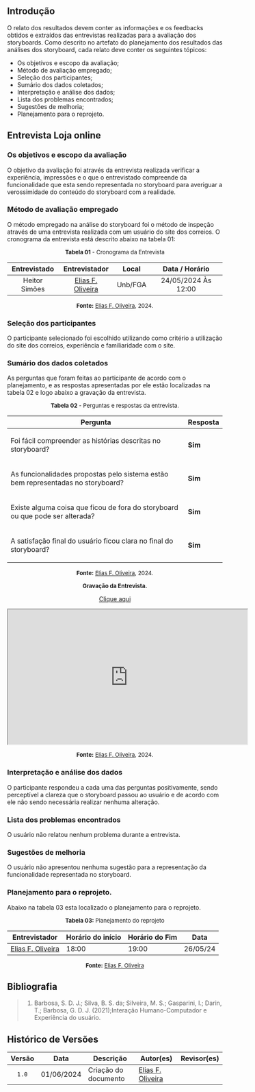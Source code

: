 ## Introdução

O relato dos resultados devem conter as informações e os feedbacks obtidos e extraídos das entrevistas realizadas para a avaliação dos storyboards. Como descrito no artefato do planejamento dos resultados das análises dos storyboard, cada relato deve conter os seguintes tópicos:

- Os objetivos e escopo da avaliação;
- Método de avaliação empregado;
- Seleção dos participantes;
- Sumário dos dados coletados;
- Interpretação e análise dos dados;
- Lista dos problemas encontrados;
- Sugestões de melhoria;
- Planejamento para o reprojeto.
<!-- Início Loja Online -->

## Entrevista Loja online

### Os objetivos e escopo da avaliação
O objetivo da avaliação foi através da entrevista realizada verificar a experiência, impressões e o que o entrevistado compreende da funcionalidade que esta sendo representada no storyboard para averiguar a verossimidade do conteúdo do storyboard com a realidade.

### Método de avaliação empregado
O método empregado na análise do storyboard foi o método de inspeção através de uma entrevista realizada com um usuário do site dos correios. O cronograma da entrevista está descrito abaixo na tabela 01:

<center>

<font size="2"><p style="text-align: center">**Tabela 01** - Cronograma da Entrevista</p></font>

| Entrevistado | Entrevistador | Local | Data / Horário |
|:--:|:--:|:--:|:--:|
| Heitor Simões | [Elias F. Oliveira][EliasGH] | Unb/FGA | 24/05/2024 Às 12:00 |

<font size="2"><p style="text-align: center">**Fonte:** [Elias F. Oliveira][EliasGH], 2024.</p></font>

</center>

### Seleção dos participantes
O participante selecionado foi escolhido utilizando como critério a utilização do site dos correios, experiência e familiaridade com o site.

### Sumário dos dados coletados

As perguntas que foram feitas ao participante de acordo com o planejamento, e as respostas apresentadas por ele estão localizadas na tabela 02 e logo abaixo a gravação da entrevista.

<center>

<font size="2"><p style="text-align: center">**Tabela 02** - Perguntas e respostas da entrevista.</p></font>

|Pergunta | Resposta |
|-|-|
| <p>Foi fácil compreender as histórias descritas no storyboard?</p> | **Sim**  |
| <p> As funcionalidades propostas pelo sistema estão bem representadas no storyboard?</p> | **Sim** |
| <p> Existe alguma coisa que ficou de fora do storyboard ou que pode ser alterada? </p> | **Sim** |
| <p> A satisfação final do usuário ficou clara no final do storyboard? </p> | **Sim** |


<font size="2"><p style="text-align: center">**Fonte:** [Elias F. Oliveira][EliasGH], 2024.</p></font>

</center>

<font size="2"><p style="text-align: center">**Gravação da Entrevista.**</p></font>

<p style="text-align: center"><a href="https://drive.google.com/file/d/1SJCMWphKKUnciNqTNvzYq-2fE5HWtWQE/preview" target="blanket">Clique aqui</a></p>

<p style="text-align: center"><iframe src="https://drive.google.com/file/d/1SJCMWphKKUnciNqTNvzYq-2fE5HWtWQE/preview" width="560" height="315" allow="autoplay"></iframe></p>


<font size="2"><p style="text-align: center">**Fonte:** [Elias F. Oliveira][EliasGH], 2024.</p></font>

### Interpretação e análise dos dados
O participante respondeu a cada uma das perguntas positivamente, sendo perceptível a clareza que o storyboard passou ao usuário e de acordo com ele não sendo necessária realizar nenhuma alteração.

### Lista dos problemas encontrados
O usuário não relatou nenhum problema durante a entrevista.

### Sugestões de melhoria
O usuário não apresentou nenhuma sugestão para a representação da funcionalidade representada no storyboard.

### Planejamento para o reprojeto.
Abaixo na tabela 03 esta localizado o planejamento para o reprojeto.

<center>

<font size="2"><p style="text-align: center">**Tabela 03:** Planejamento do reprojeto</p></font>

| **Entrevistador** |**Horário do início**|**Horário do Fim**|**Data**|
|--|--|--|--|
|[Elias F. Oliveira][EliasGH]|18:00|19:00|26/05/24|

<font size="2"><p style="text-align: center">**Fonte:** [Elias F. Oliveira][EliasGH]</p></font>
</center>


<!-- Fim Análise Loja Online -->

## Bibliografia
> 1. Barbosa, S. D. J.; Silva, B. S. da; Silveira, M. S.; Gasparini, I.; Darin, T.; Barbosa, G. D. J. (2021);Interação Humano-Computador e Experiência do usuário.

## Histórico de Versões

| Versão | Data | Descrição | Autor(es) | Revisor(es) |
| :----: | :--: | --------- | ----------- | ------ |
| `1.0`  | 01/06/2024 | Criação do documento |[Elias F. Oliveira][EliasGH] | |

[ClaudioGH]: https://github.com/claudiohsc
[EliasGH]: https://github.com/EliasOliver21
[GabrielBGH]: https://github.com/Bertolazi
[GabrielFGH]: https://github.com/MMcLovin
[PabloGH]: https://github.com/pabloheika
[RicardoGH]: https://www.github.com/avmricardo
